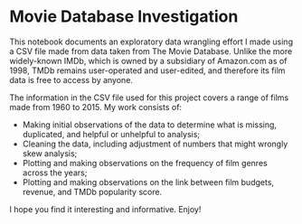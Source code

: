 # Movie Database Investigation

This notebook documents an exploratory data wrangling effort I made using a CSV file made from data taken from The Movie 
Database. Unlike the more widely-known IMDb, which is owned by a subsidiary of Amazon.com as of 1998, TMDb remains user-operated and user-edited, and therefore its film data is free to access by anyone.

The information in the CSV file used for this project covers a range of films made from 1960 to 2015. My work consists of:

- Making initial observations of the data to determine what is missing, duplicated, and helpful or unhelpful to analysis;
- Cleaning the data, including adjustment of numbers that might wrongly skew analysis;
- Plotting and making observations on the frequency of film genres across the years;
- Plotting and making observations on the link between film budgets, revenue, and TMDb popularity score.

I hope you find it interesting and informative. Enjoy!
